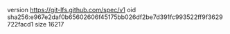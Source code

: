 version https://git-lfs.github.com/spec/v1
oid sha256:e967e2daf0b65602606f45175bb026df2be7d391fc993522ff9f3629722facd1
size 16217
